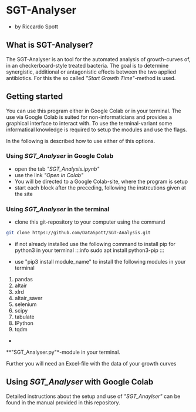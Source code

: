 # SGT-Analyser
* by Riccardo Spott

## What is SGT-Analyser?
The SGT-Analyser is an tool for the automated analysis of growth-curves of, in an checkerboard-style treated bacteria.
The goal is to determine synergistic, additional or antagonistic effects between the two applied antibiotics.
For this the so called *"Start Growth Time"*-method is used.

## Getting started
You can use this program either in Google Colab or in your terminal.
The use via Google Colab is suited for non-informaticians and
provides a graphical interface to interact with.
To use the terminal-variant some informatical knowledge is required 
to setup the modules and use the flags.

In the following is described how to use either of this options.

### Using *SGT_Analyser* in Google Colab
* open the tab *"SGT_Analysis.ipynb"*
* use the link *"Open in Colab"*
* You will be directed to a Google Colab-site, where the program is setup
* start each block after the preceding, following the instrcutions given at the site

### Using *SGT_Analyser* in the terminal
* clone this git-repository to your computer using the command
```bash
git clone https://github.com/DataSpott/SGT-Analysis.git
```

* if not already installed use the following command to install pip for python3 in your terminal
:::info
sudo apt install python3-pip
:::

* use "pip3 install module_name" to install the following modules in your terminal
1. pandas
2. altair
3. xlrd
4. altair_saver
5. selenium
6. scipy
7. tabulate
8. IPython
9. tqdm

* 

**"SGT_Analyser.py"*-module in your terminal.

Further you will need an Excel-file with the data of your growth curves
## Using *SGT_Analyser* with Google Colab




Detailed instructions about the setup and use of *"SGT_Anaylser"* can be found in the manual provided in this repository.
